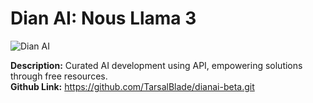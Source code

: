 <h1>Dian AI: Nous Llama 3</h1>

![Dian AI](https://github.com/user-attachments/assets/22542935-0ece-4010-8ea5-e2821cff44bc)


<b>Description:</b> Curated AI development using API, empowering solutions through free resources.<br>
<b>Github Link:</b> https://github.com/TarsalBlade/dianai-beta.git
